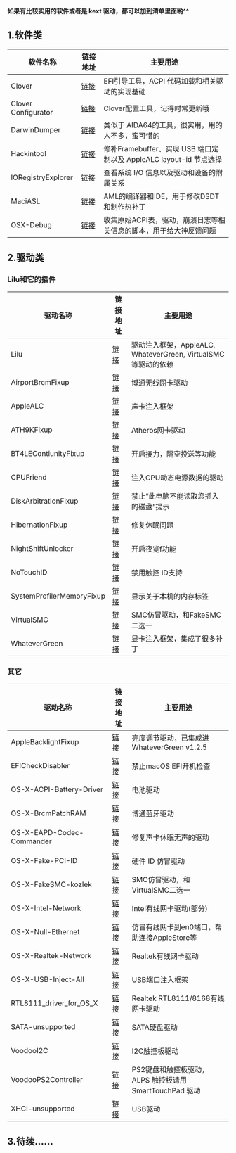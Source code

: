 **如果有比较实用的软件或者是 kext 驱动，都可以加到清单里面哟^^**

## 1.软件类

| 软件名称             | 链接地址                                     | 主要用途                                     |
| ---------------- | ---------------------------------------- | ---------------------------------------- |
| Clover  | [链接](https://sourceforge.net/projects/cloverefiboot)  |  EFI引导工具，ACPI 代码加载和相关驱动的实现基础  |
| Clover Configurator  | [链接](https://mackie100projects.altervista.org/download-clover-configurator)  |  Clover配置工具，记得时常更新哦  |
| DarwinDumper  | [链接](https://bitbucket.org/blackosx/darwindumper/downloads)  | 类似于 AIDA64的工具，很实用，用的人不多，蛮可惜的  |
| Hackintool  | [链接](https://www.insanelymac.com/forum/topic/335018-hackintool-v224)  | 修补Framebuffer、实现 USB 端口定制以及 AppleALC layout-id 节点选择  |
| IORegistryExplorer  | [链接](https://www.tonymacx86.com/attachments/ioregistryexplorer-slrid_v10-6-3-zip.24086)  | 查看系统 I/O 信息以及驱动和设备的附属关系  |
| MaciASL  | [链接](https://github.com/acidanthera/MaciASL/releases)  | AML的编译器和IDE，用于修改DSDT和制作热补丁  |
| OSX-Debug  | [链接](https://github.com/black-dragon74/OSX-Debug)  | 收集原始ACPI表，驱动，崩溃日志等相关信息的脚本，用于给大神反馈问题  |




## 2.驱动类

### Lilu和它的插件

| 驱动名称             | 链接地址                                     | 主要用途                                     |
| ---------------- | ---------------------------------------- | ---------------------------------------- |
| Lilu  | [链接](https://github.com/acidanthera/Lilu)  | 驱动注入框架，AppleALC, WhateverGreen, VirtualSMC等驱动的依赖  |
| AirportBrcmFixup  | [链接](https://github.com/acidanthera/AirportBrcmFixup)  | 博通无线网卡驱动  |
| AppleALC  | [链接](https://github.com/acidanthera/AppleALC)  | 声卡注入框架  |
| ATH9KFixup  | [链接](https://github.com/chunnann/ATH9KFixup)  | Atheros网卡驱动  |
| BT4LEContiunityFixup  | [链接](https://github.com/acidanthera/BT4LEContiunityFixup)  | 开启接力，隔空投送等功能  |
| CPUFriend  | [链接](https://github.com/acidanthera/CPUFriend)  | 注入CPU动态电源数据的驱动  |
| DiskArbitrationFixup | [链接](https://github.com/Goldfish64/DiskArbitrationFixup)  | 禁止“此电脑不能读取您插入的磁盘”提示  |
| HibernationFixup  | [链接](https://github.com/acidanthera/HibernationFixup)  | 修复休眠问题  |
| NightShiftUnlocker | [链接](https://github.com/0xFireWolf/NightShiftUnlocker)  | 开启夜览f功能  |
| NoTouchID  | [链接](https://github.com/al3xtjames/NoTouchID)  | 禁用触控 ID支持  |
| SystemProfilerMemoryFixup  | [链接](https://github.com/Goldfish64/SystemProfilerMemoryFixup)  | 显示关于本机的内存标签  |
| VirtualSMC  | [链接](https://github.com/acidanthera/VirtualSMC)  | SMC仿冒驱动，和FakeSMC二选一 |
| WhateverGreen  | [链接](https://github.com/acidanthera/WhateverGreen)  | 显卡注入框架，集成了很多补丁 |

### 其它

| 驱动名称             | 链接地址                                     | 主要用途                                     |
| ---------------- | ---------------------------------------- | ---------------------------------------- |
| AppleBacklightFixup  | [链接](https://bitbucket.org/RehabMan/applebacklightfixup)  | 亮度调节驱动，已集成进WhateverGreen v1.2.5  |
| EFICheckDisabler  | [链接](https://github.com/RehabMan/hack-tools/tree/master/kexts/EFICheckDisabler.kext)  | 禁止macOS EFI开机检查  |
| OS-X-ACPI-Battery-Driver  | [链接](https://bitbucket.org/RehabMan/os-x-acpi-battery-driver) | 电池驱动  |
| OS-X-BrcmPatchRAM  | [链接](https://bitbucket.org/RehabMan/os-x-brcmpatchram)  | 博通蓝牙驱动  |
| OS-X-EAPD-Codec-Commander  | [链接](https://bitbucket.org/RehabMan/os-x-eapd-codec-commander)  | 修复声卡休眠无声的驱动  | 
| OS-X-Fake-PCI-ID  | [链接](https://bitbucket.org/RehabMan/os-x-fake-pci-id)  | 硬件 ID 仿冒驱动  |
| OS-X-FakeSMC-kozlek  | [链接](https://bitbucket.org/RehabMan/os-x-fakesmc-kozlek)  | SMC仿冒驱动，和VirtualSMC二选一  | 
| OS-X-Intel-Network  | [链接](https://bitbucket.org/RehabMan/os-x-intel-network)  | Intel有线网卡驱动(部分)  |
| OS-X-Null-Ethernet  | [链接](https://bitbucket.org/RehabMan/os-x-null-ethernet)  | 仿冒有线网卡到en0端口，帮助连接AppleStore等  |
| OS-X-Realtek-Network  |  [链接](https://bitbucket.org/RehabMan/os-x-realtek-network) | Realtek有线网卡驱动  |
| OS-X-USB-Inject-All  | [链接](https://bitbucket.org/RehabMan/os-x-usb-inject-all)  | USB端口注入框架  |
| RTL8111_driver_for_OS_X  | [链接](https://github.com/Mieze/RTL8111_driver_for_OS_X)  | Realtek RTL8111/8168有线网卡驱动  |
| SATA-unsupported  | [链接](https://github.com/RehabMan/hack-tools/tree/master/kexts/SATA-unsupported.kext)  | SATA硬盘驱动  |
| VoodooI2C  | [链接](https://github.com/alexandred/VoodooI2C)  | I2C触控板驱动  |
| VoodooPS2Controller  | [链接](https://github.com/acidanthera/VoodooPS2)  | PS2键盘和触控板驱动，ALPS 触控板请用 SmartTouchPad 驱动  |
| XHCI-unsupported  | [链接](https://github.com/RehabMan/OS-X-USB-Inject-All/tree/master/XHCI-unsupported.kext)  |  USB驱动  |




## 3.待续……


